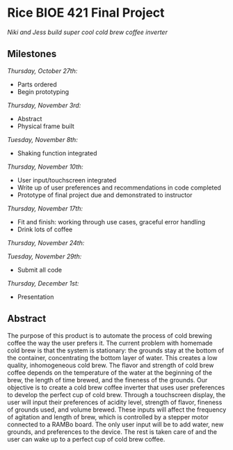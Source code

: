 # Rice BIOE 421 Final Project
*Niki and Jess build super cool cold brew coffee inverter* 

## Milestones 
*Thursday, October 27th:* 
- Parts ordered
- Begin prototyping

*Thursday, November 3rd:* 
- Abstract
- Physical frame built

*Tuesday, November 8th:* 
- Shaking function integrated

*Thursday, November 10th:* 
- User input/touchscreen integrated
- Write up of user preferences and recommendations in code completed
- Prototype of final project due and demonstrated to instructor

*Thursday, November 17th:*
- Fit and finish: working through use cases, graceful error handling
- Drink lots of coffee

*Thursday, November 24th:*

*Tuesday, November 29th:* 
- Submit all code

*Thursday, December 1st:* 
- Presentation

## Abstract
The purpose of this product is to automate the process of cold brewing coffee the way the user prefers it. The current problem with homemade cold brew is that the system is stationary: the grounds stay at the bottom of the container, concentrating the bottom layer of water. This creates a low quality, inhomogeneous cold brew. The flavor and strength of cold brew coffee depends on the temperature of the water at the beginning of the brew, the length of time brewed, and the fineness of the grounds. Our objective is to create a cold brew coffee inverter that uses user preferences to develop the perfect cup of cold brew. Through a touchscreen display, the user will input their preferences of acidity level, strength of flavor, fineness of grounds used, and volume brewed. These inputs will affect the frequency of agitation and length of brew, which is controlled by a stepper motor connected to a RAMBo board. The only user input will be to add water, new grounds, and preferences to the device. The rest is taken care of and the user can wake up to a perfect cup of cold brew coffee.
